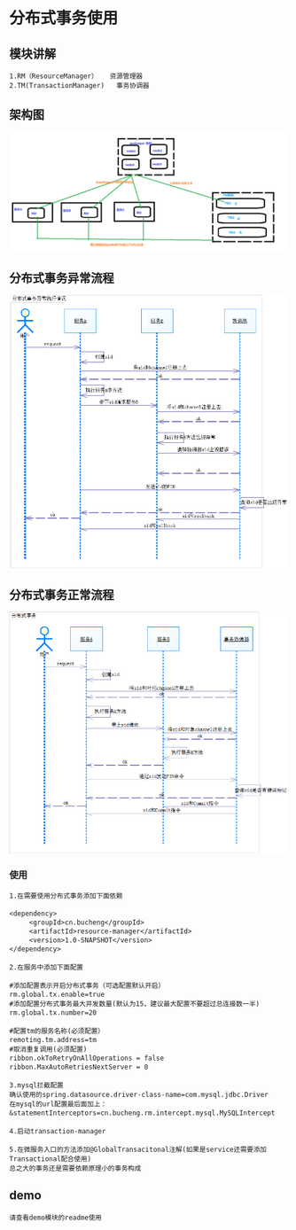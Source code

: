# 分布式事务使用

## 模块讲解
```
1.RM（ResourceManager）   资源管理器
2.TM(TransactionManager)   事务协调器
```


## 架构图
![](https://github.com/yinbucheng/mypic/blob/master/%E5%88%86%E5%B8%83%E5%BC%8F%E4%BA%8B%E5%8A%A1.png?raw=true)


## 分布式事务异常流程
![](https://github.com/yinbucheng/mypic/blob/master/%E5%88%86%E5%B8%83%E5%BC%8F%E4%BA%8B%E5%8A%A1%E5%BC%82%E5%B8%B8%E6%B5%81%E7%A8%8B.png?raw=true)



## 分布式事务正常流程
![](https://github.com/yinbucheng/mypic/blob/master/%E5%88%86%E5%B8%83%E5%BC%8F%E4%BA%8B%E5%8A%A1%E6%AD%A3%E5%B8%B8%E6%B5%81%E7%A8%8B.png?raw=true)


### 使用
```
1.在需要使用分布式事务添加下面依赖

<dependency>
     <groupId>cn.bucheng</groupId>
     <artifactId>resource-manager</artifactId>
     <version>1.0-SNAPSHOT</version>
</dependency>

2.在服务中添加下面配置

#添加配置表示开启分布式事务（可选配置默认开启）
rm.global.tx.enable=true
#添加配置分布式事务最大并发数量(默认为15，建议最大配置不要超过总连接数一半)
rm.global.tx.number=20

#配置tm的服务名称(必须配置）
remoting.tm.address=tm
#取消重复调用(必须配置)
ribbon.okToRetryOnAllOperations = false
ribbon.MaxAutoRetriesNextServer = 0

3.mysql拦截配置
确认使用的spring.datasource.driver-class-name=com.mysql.jdbc.Driver
在mysql的url配置最后面加上：&statementInterceptors=cn.bucheng.rm.intercept.mysql.MySQLIntercept

4.启动transaction-manager

5.在微服务入口的方法添加@GlobalTransacitonal注解(如果是service还需要添加Transactional配合使用)
总之大的事务还是需要依赖原理小的事务构成
```

## demo
```
请查看demo模块的readme使用
```